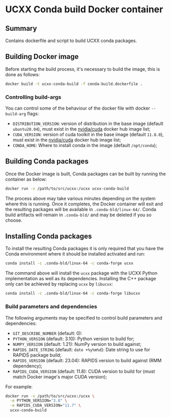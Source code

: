 # UCXX Conda build Docker container

## Summary

Contains dockerfile and script to build UCXX conda packages.

## Building Docker image

Before starting the build process, it's necessary to build the image, this is done as follows:

```bash
docker build -t ucxx-conda-build -f conda-build.dockerfile .
```

### Controlling build-args

You can control some of the behaviour of the docker file with docker `--build-arg` flags:

- `DISTRIBUTION_VERSION`: version of distribution in the base image (default `ubuntu20.04`), must exist in the [nvidia/cuda](https://hub.docker.com/layers/cuda/nvidia/cuda) docker hub image list;
- `CUDA_VERSION`: version of cuda toolkit in the base image (default `11.8.0`), must exist in the [nvidia/cuda](https://hub.docker.com/layers/cuda/nvidia/cuda) docker hub image list;
- `CONDA_HOME`: Where to install conda in the image (default `/opt/conda`);

## Building Conda packages

Once the Docker image is built, Conda packages can be built by running the container as below:

```bash
docker run -v /path/to/src/ucxx:/ucxx ucxx-conda-build
```

The process above may take various minutes depending on the system where this is running. Once it completes, the Docker container will exit and the resulting packages will be available in `.conda-bld/linux-64/`. Conda build artifacts will remain in `.conda-bld/` and may be deleted if you so choose.

## Installing Conda packages

To install the resulting Conda packages it is only required that you have the Conda environment where it should be installed activated and run:

```bash
conda install -c .conda-bld/linux-64 -c conda-forge ucxx
```

The command above will install the `ucxx` package with the UCXX Python implementation as well as its dependencies. Installing the C++ package only can be achieved by replacing `ucxx` by `libucxx`:

```bash
conda install -c .conda-bld/linux-64 -c conda-forge libucxx
```

### Build parameters and dependencies

The following arguments may be specified to control build parameters and dependencies:

- `GIT_DESCRIBE_NUMBER` (default: 0): 
- `PYTHON_VERSION` (default: 3.10): Python version to build for;
- `NUMPY_VERSION` (default: 1.21): NumPy version to build against;
- `RAPIDS_DATE_STRING` (default: `date +%y%m%d`): Date string to use for RAPIDS package build;
- `RAPIDS_VERSION` (default: 23.04): RAPIDS version to build against (RMM dependency);
- `RAPIDS_CUDA_VERSION` (default: 11.8): CUDA version to build for (must match Docker image's major CUDA version);

For example:

```bash
docker run -v /path/to/src/ucxx:/ucxx \
  -e PYTHON_VERSION="3.8" \
  -e RAPIDS_CUDA_VERSION="11.7" \
  ucxx-conda-build
```

